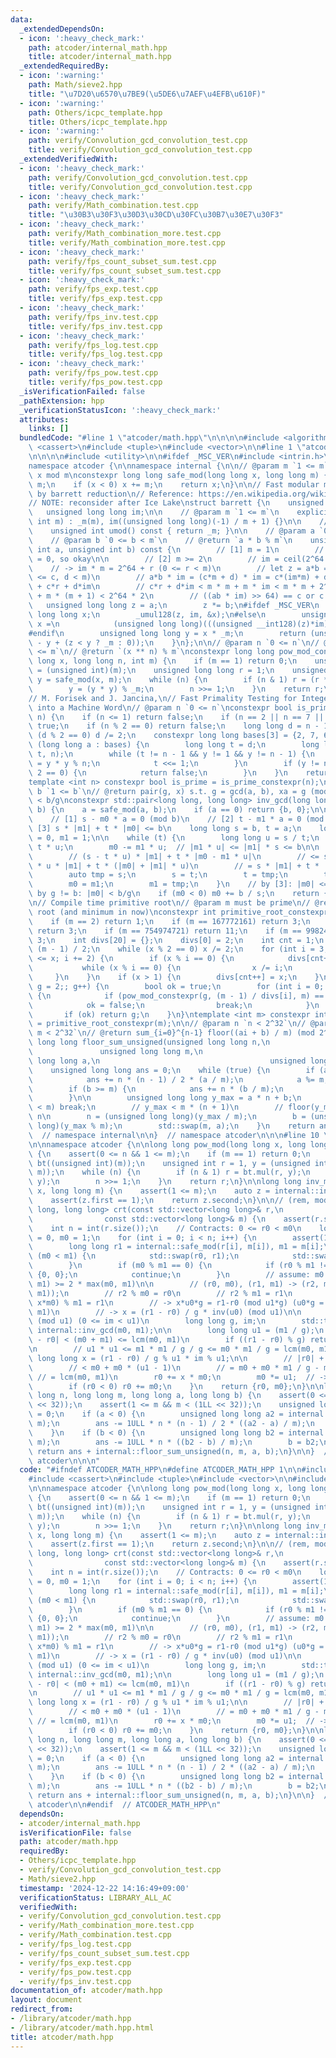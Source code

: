 ```yaml
---
data:
  _extendedDependsOn:
  - icon: ':heavy_check_mark:'
    path: atcoder/internal_math.hpp
    title: atcoder/internal_math.hpp
  _extendedRequiredBy:
  - icon: ':warning:'
    path: Math/sieve2.hpp
    title: "\u7D20\u6570\u7BE9(\u5DE6\u7AEF\u4EFB\u610F)"
  - icon: ':warning:'
    path: Others/icpc_template.hpp
    title: Others/icpc_template.hpp
  - icon: ':warning:'
    path: verify/Convolution_gcd_convolution_test.cpp
    title: verify/Convolution_gcd_convolution_test.cpp
  _extendedVerifiedWith:
  - icon: ':heavy_check_mark:'
    path: verify/Convolution_gcd_convolution.test.cpp
    title: verify/Convolution_gcd_convolution.test.cpp
  - icon: ':heavy_check_mark:'
    path: verify/Math_combination.test.cpp
    title: "\u30B3\u30F3\u30D3\u30CD\u30FC\u30B7\u30E7\u30F3"
  - icon: ':heavy_check_mark:'
    path: verify/Math_combination_more.test.cpp
    title: verify/Math_combination_more.test.cpp
  - icon: ':heavy_check_mark:'
    path: verify/fps_count_subset_sum.test.cpp
    title: verify/fps_count_subset_sum.test.cpp
  - icon: ':heavy_check_mark:'
    path: verify/fps_exp.test.cpp
    title: verify/fps_exp.test.cpp
  - icon: ':heavy_check_mark:'
    path: verify/fps_inv.test.cpp
    title: verify/fps_inv.test.cpp
  - icon: ':heavy_check_mark:'
    path: verify/fps_log.test.cpp
    title: verify/fps_log.test.cpp
  - icon: ':heavy_check_mark:'
    path: verify/fps_pow.test.cpp
    title: verify/fps_pow.test.cpp
  _isVerificationFailed: false
  _pathExtension: hpp
  _verificationStatusIcon: ':heavy_check_mark:'
  attributes:
    links: []
  bundledCode: "#line 1 \"atcoder/math.hpp\"\n\n\n\n#include <algorithm>\n#include\
    \ <cassert>\n#include <tuple>\n#include <vector>\n\n#line 1 \"atcoder/internal_math.hpp\"\
    \n\n\n\n#include <utility>\n\n#ifdef _MSC_VER\n#include <intrin.h>\n#endif\n\n\
    namespace atcoder {\n\nnamespace internal {\n\n// @param m `1 <= m`\n// @return\
    \ x mod m\nconstexpr long long safe_mod(long long x, long long m) {\n    x %=\
    \ m;\n    if (x < 0) x += m;\n    return x;\n}\n\n// Fast modular multiplication\
    \ by barrett reduction\n// Reference: https://en.wikipedia.org/wiki/Barrett_reduction\n\
    // NOTE: reconsider after Ice Lake\nstruct barrett {\n    unsigned int _m;\n \
    \   unsigned long long im;\n\n    // @param m `1 <= m`\n    explicit barrett(unsigned\
    \ int m) : _m(m), im((unsigned long long)(-1) / m + 1) {}\n\n    // @return m\n\
    \    unsigned int umod() const { return _m; }\n\n    // @param a `0 <= a < m`\n\
    \    // @param b `0 <= b < m`\n    // @return `a * b % m`\n    unsigned int mul(unsigned\
    \ int a, unsigned int b) const {\n        // [1] m = 1\n        // a = b = im\
    \ = 0, so okay\n\n        // [2] m >= 2\n        // im = ceil(2^64 / m)\n    \
    \    // -> im * m = 2^64 + r (0 <= r < m)\n        // let z = a*b = c*m + d (0\
    \ <= c, d < m)\n        // a*b * im = (c*m + d) * im = c*(im*m) + d*im = c*2^64\
    \ + c*r + d*im\n        // c*r + d*im < m * m + m * im < m * m + 2^64 + m <= 2^64\
    \ + m * (m + 1) < 2^64 * 2\n        // ((ab * im) >> 64) == c or c + 1\n     \
    \   unsigned long long z = a;\n        z *= b;\n#ifdef _MSC_VER\n        unsigned\
    \ long long x;\n        _umul128(z, im, &x);\n#else\n        unsigned long long\
    \ x =\n            (unsigned long long)(((unsigned __int128)(z)*im) >> 64);\n\
    #endif\n        unsigned long long y = x * _m;\n        return (unsigned int)(z\
    \ - y + (z < y ? _m : 0));\n    }\n};\n\n// @param n `0 <= n`\n// @param m `1\
    \ <= m`\n// @return `(x ** n) % m`\nconstexpr long long pow_mod_constexpr(long\
    \ long x, long long n, int m) {\n    if (m == 1) return 0;\n    unsigned int _m\
    \ = (unsigned int)(m);\n    unsigned long long r = 1;\n    unsigned long long\
    \ y = safe_mod(x, m);\n    while (n) {\n        if (n & 1) r = (r * y) % _m;\n\
    \        y = (y * y) % _m;\n        n >>= 1;\n    }\n    return r;\n}\n\n// Reference:\n\
    // M. Forisek and J. Jancina,\n// Fast Primality Testing for Integers That Fit\
    \ into a Machine Word\n// @param n `0 <= n`\nconstexpr bool is_prime_constexpr(int\
    \ n) {\n    if (n <= 1) return false;\n    if (n == 2 || n == 7 || n == 61) return\
    \ true;\n    if (n % 2 == 0) return false;\n    long long d = n - 1;\n    while\
    \ (d % 2 == 0) d /= 2;\n    constexpr long long bases[3] = {2, 7, 61};\n    for\
    \ (long long a : bases) {\n        long long t = d;\n        long long y = pow_mod_constexpr(a,\
    \ t, n);\n        while (t != n - 1 && y != 1 && y != n - 1) {\n            y\
    \ = y * y % n;\n            t <<= 1;\n        }\n        if (y != n - 1 && t %\
    \ 2 == 0) {\n            return false;\n        }\n    }\n    return true;\n}\n\
    template <int n> constexpr bool is_prime = is_prime_constexpr(n);\n\n// @param\
    \ b `1 <= b`\n// @return pair(g, x) s.t. g = gcd(a, b), xa = g (mod b), 0 <= x\
    \ < b/g\nconstexpr std::pair<long long, long long> inv_gcd(long long a, long long\
    \ b) {\n    a = safe_mod(a, b);\n    if (a == 0) return {b, 0};\n\n    // Contracts:\n\
    \    // [1] s - m0 * a = 0 (mod b)\n    // [2] t - m1 * a = 0 (mod b)\n    //\
    \ [3] s * |m1| + t * |m0| <= b\n    long long s = b, t = a;\n    long long m0\
    \ = 0, m1 = 1;\n\n    while (t) {\n        long long u = s / t;\n        s -=\
    \ t * u;\n        m0 -= m1 * u;  // |m1 * u| <= |m1| * s <= b\n\n        // [3]:\n\
    \        // (s - t * u) * |m1| + t * |m0 - m1 * u|\n        // <= s * |m1| - t\
    \ * u * |m1| + t * (|m0| + |m1| * u)\n        // = s * |m1| + t * |m0| <= b\n\n\
    \        auto tmp = s;\n        s = t;\n        t = tmp;\n        tmp = m0;\n\
    \        m0 = m1;\n        m1 = tmp;\n    }\n    // by [3]: |m0| <= b/g\n    //\
    \ by g != b: |m0| < b/g\n    if (m0 < 0) m0 += b / s;\n    return {s, m0};\n}\n\
    \n// Compile time primitive root\n// @param m must be prime\n// @return primitive\
    \ root (and minimum in now)\nconstexpr int primitive_root_constexpr(int m) {\n\
    \    if (m == 2) return 1;\n    if (m == 167772161) return 3;\n    if (m == 469762049)\
    \ return 3;\n    if (m == 754974721) return 11;\n    if (m == 998244353) return\
    \ 3;\n    int divs[20] = {};\n    divs[0] = 2;\n    int cnt = 1;\n    int x =\
    \ (m - 1) / 2;\n    while (x % 2 == 0) x /= 2;\n    for (int i = 3; (long long)(i)*i\
    \ <= x; i += 2) {\n        if (x % i == 0) {\n            divs[cnt++] = i;\n \
    \           while (x % i == 0) {\n                x /= i;\n            }\n   \
    \     }\n    }\n    if (x > 1) {\n        divs[cnt++] = x;\n    }\n    for (int\
    \ g = 2;; g++) {\n        bool ok = true;\n        for (int i = 0; i < cnt; i++)\
    \ {\n            if (pow_mod_constexpr(g, (m - 1) / divs[i], m) == 1) {\n    \
    \            ok = false;\n                break;\n            }\n        }\n \
    \       if (ok) return g;\n    }\n}\ntemplate <int m> constexpr int primitive_root\
    \ = primitive_root_constexpr(m);\n\n// @param n `n < 2^32`\n// @param m `1 <=\
    \ m < 2^32`\n// @return sum_{i=0}^{n-1} floor((ai + b) / m) (mod 2^64)\nunsigned\
    \ long long floor_sum_unsigned(unsigned long long n,\n                       \
    \               unsigned long long m,\n                                      unsigned\
    \ long long a,\n                                      unsigned long long b) {\n\
    \    unsigned long long ans = 0;\n    while (true) {\n        if (a >= m) {\n\
    \            ans += n * (n - 1) / 2 * (a / m);\n            a %= m;\n        }\n\
    \        if (b >= m) {\n            ans += n * (b / m);\n            b %= m;\n\
    \        }\n\n        unsigned long long y_max = a * n + b;\n        if (y_max\
    \ < m) break;\n        // y_max < m * (n + 1)\n        // floor(y_max / m) <=\
    \ n\n        n = (unsigned long long)(y_max / m);\n        b = (unsigned long\
    \ long)(y_max % m);\n        std::swap(m, a);\n    }\n    return ans;\n}\n\n}\
    \  // namespace internal\n\n}  // namespace atcoder\n\n\n#line 10 \"atcoder/math.hpp\"\
    \n\nnamespace atcoder {\n\nlong long pow_mod(long long x, long long n, int m)\
    \ {\n    assert(0 <= n && 1 <= m);\n    if (m == 1) return 0;\n    internal::barrett\
    \ bt((unsigned int)(m));\n    unsigned int r = 1, y = (unsigned int)(internal::safe_mod(x,\
    \ m));\n    while (n) {\n        if (n & 1) r = bt.mul(r, y);\n        y = bt.mul(y,\
    \ y);\n        n >>= 1;\n    }\n    return r;\n}\n\nlong long inv_mod(long long\
    \ x, long long m) {\n    assert(1 <= m);\n    auto z = internal::inv_gcd(x, m);\n\
    \    assert(z.first == 1);\n    return z.second;\n}\n\n// (rem, mod)\nstd::pair<long\
    \ long, long long> crt(const std::vector<long long>& r,\n                    \
    \                const std::vector<long long>& m) {\n    assert(r.size() == m.size());\n\
    \    int n = int(r.size());\n    // Contracts: 0 <= r0 < m0\n    long long r0\
    \ = 0, m0 = 1;\n    for (int i = 0; i < n; i++) {\n        assert(1 <= m[i]);\n\
    \        long long r1 = internal::safe_mod(r[i], m[i]), m1 = m[i];\n        if\
    \ (m0 < m1) {\n            std::swap(r0, r1);\n            std::swap(m0, m1);\n\
    \        }\n        if (m0 % m1 == 0) {\n            if (r0 % m1 != r1) return\
    \ {0, 0};\n            continue;\n        }\n        // assume: m0 > m1, lcm(m0,\
    \ m1) >= 2 * max(m0, m1)\n\n        // (r0, m0), (r1, m1) -> (r2, m2 = lcm(m0,\
    \ m1));\n        // r2 % m0 = r0\n        // r2 % m1 = r1\n        // -> (r0 +\
    \ x*m0) % m1 = r1\n        // -> x*u0*g = r1-r0 (mod u1*g) (u0*g = m0, u1*g =\
    \ m1)\n        // -> x = (r1 - r0) / g * inv(u0) (mod u1)\n\n        // im = inv(u0)\
    \ (mod u1) (0 <= im < u1)\n        long long g, im;\n        std::tie(g, im) =\
    \ internal::inv_gcd(m0, m1);\n\n        long long u1 = (m1 / g);\n        // |r1\
    \ - r0| < (m0 + m1) <= lcm(m0, m1)\n        if ((r1 - r0) % g) return {0, 0};\n\
    \n        // u1 * u1 <= m1 * m1 / g / g <= m0 * m1 / g = lcm(m0, m1)\n       \
    \ long long x = (r1 - r0) / g % u1 * im % u1;\n\n        // |r0| + |m0 * x|\n\
    \        // < m0 + m0 * (u1 - 1)\n        // = m0 + m0 * m1 / g - m0\n       \
    \ // = lcm(m0, m1)\n        r0 += x * m0;\n        m0 *= u1;  // -> lcm(m0, m1)\n\
    \        if (r0 < 0) r0 += m0;\n    }\n    return {r0, m0};\n}\n\nlong long floor_sum(long\
    \ long n, long long m, long long a, long long b) {\n    assert(0 <= n && n < (1LL\
    \ << 32));\n    assert(1 <= m && m < (1LL << 32));\n    unsigned long long ans\
    \ = 0;\n    if (a < 0) {\n        unsigned long long a2 = internal::safe_mod(a,\
    \ m);\n        ans -= 1ULL * n * (n - 1) / 2 * ((a2 - a) / m);\n        a = a2;\n\
    \    }\n    if (b < 0) {\n        unsigned long long b2 = internal::safe_mod(b,\
    \ m);\n        ans -= 1ULL * n * ((b2 - b) / m);\n        b = b2;\n    }\n   \
    \ return ans + internal::floor_sum_unsigned(n, m, a, b);\n}\n\n}  // namespace\
    \ atcoder\n\n\n"
  code: "#ifndef ATCODER_MATH_HPP\n#define ATCODER_MATH_HPP 1\n\n#include <algorithm>\n\
    #include <cassert>\n#include <tuple>\n#include <vector>\n\n#include \"atcoder/internal_math\"\
    \n\nnamespace atcoder {\n\nlong long pow_mod(long long x, long long n, int m)\
    \ {\n    assert(0 <= n && 1 <= m);\n    if (m == 1) return 0;\n    internal::barrett\
    \ bt((unsigned int)(m));\n    unsigned int r = 1, y = (unsigned int)(internal::safe_mod(x,\
    \ m));\n    while (n) {\n        if (n & 1) r = bt.mul(r, y);\n        y = bt.mul(y,\
    \ y);\n        n >>= 1;\n    }\n    return r;\n}\n\nlong long inv_mod(long long\
    \ x, long long m) {\n    assert(1 <= m);\n    auto z = internal::inv_gcd(x, m);\n\
    \    assert(z.first == 1);\n    return z.second;\n}\n\n// (rem, mod)\nstd::pair<long\
    \ long, long long> crt(const std::vector<long long>& r,\n                    \
    \                const std::vector<long long>& m) {\n    assert(r.size() == m.size());\n\
    \    int n = int(r.size());\n    // Contracts: 0 <= r0 < m0\n    long long r0\
    \ = 0, m0 = 1;\n    for (int i = 0; i < n; i++) {\n        assert(1 <= m[i]);\n\
    \        long long r1 = internal::safe_mod(r[i], m[i]), m1 = m[i];\n        if\
    \ (m0 < m1) {\n            std::swap(r0, r1);\n            std::swap(m0, m1);\n\
    \        }\n        if (m0 % m1 == 0) {\n            if (r0 % m1 != r1) return\
    \ {0, 0};\n            continue;\n        }\n        // assume: m0 > m1, lcm(m0,\
    \ m1) >= 2 * max(m0, m1)\n\n        // (r0, m0), (r1, m1) -> (r2, m2 = lcm(m0,\
    \ m1));\n        // r2 % m0 = r0\n        // r2 % m1 = r1\n        // -> (r0 +\
    \ x*m0) % m1 = r1\n        // -> x*u0*g = r1-r0 (mod u1*g) (u0*g = m0, u1*g =\
    \ m1)\n        // -> x = (r1 - r0) / g * inv(u0) (mod u1)\n\n        // im = inv(u0)\
    \ (mod u1) (0 <= im < u1)\n        long long g, im;\n        std::tie(g, im) =\
    \ internal::inv_gcd(m0, m1);\n\n        long long u1 = (m1 / g);\n        // |r1\
    \ - r0| < (m0 + m1) <= lcm(m0, m1)\n        if ((r1 - r0) % g) return {0, 0};\n\
    \n        // u1 * u1 <= m1 * m1 / g / g <= m0 * m1 / g = lcm(m0, m1)\n       \
    \ long long x = (r1 - r0) / g % u1 * im % u1;\n\n        // |r0| + |m0 * x|\n\
    \        // < m0 + m0 * (u1 - 1)\n        // = m0 + m0 * m1 / g - m0\n       \
    \ // = lcm(m0, m1)\n        r0 += x * m0;\n        m0 *= u1;  // -> lcm(m0, m1)\n\
    \        if (r0 < 0) r0 += m0;\n    }\n    return {r0, m0};\n}\n\nlong long floor_sum(long\
    \ long n, long long m, long long a, long long b) {\n    assert(0 <= n && n < (1LL\
    \ << 32));\n    assert(1 <= m && m < (1LL << 32));\n    unsigned long long ans\
    \ = 0;\n    if (a < 0) {\n        unsigned long long a2 = internal::safe_mod(a,\
    \ m);\n        ans -= 1ULL * n * (n - 1) / 2 * ((a2 - a) / m);\n        a = a2;\n\
    \    }\n    if (b < 0) {\n        unsigned long long b2 = internal::safe_mod(b,\
    \ m);\n        ans -= 1ULL * n * ((b2 - b) / m);\n        b = b2;\n    }\n   \
    \ return ans + internal::floor_sum_unsigned(n, m, a, b);\n}\n\n}  // namespace\
    \ atcoder\n\n#endif  // ATCODER_MATH_HPP\n"
  dependsOn:
  - atcoder/internal_math.hpp
  isVerificationFile: false
  path: atcoder/math.hpp
  requiredBy:
  - Others/icpc_template.hpp
  - verify/Convolution_gcd_convolution_test.cpp
  - Math/sieve2.hpp
  timestamp: '2024-12-22 14:16:49+09:00'
  verificationStatus: LIBRARY_ALL_AC
  verifiedWith:
  - verify/Convolution_gcd_convolution.test.cpp
  - verify/Math_combination_more.test.cpp
  - verify/Math_combination.test.cpp
  - verify/fps_log.test.cpp
  - verify/fps_count_subset_sum.test.cpp
  - verify/fps_exp.test.cpp
  - verify/fps_pow.test.cpp
  - verify/fps_inv.test.cpp
documentation_of: atcoder/math.hpp
layout: document
redirect_from:
- /library/atcoder/math.hpp
- /library/atcoder/math.hpp.html
title: atcoder/math.hpp
---
```

